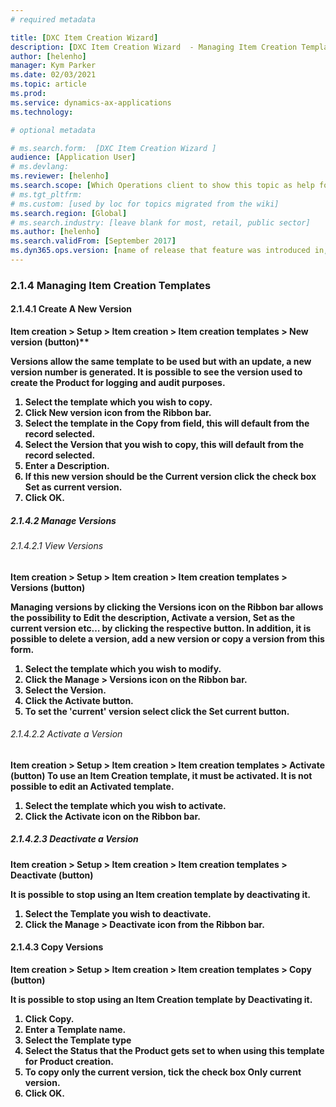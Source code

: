 ```yaml
---
# required metadata

title: [DXC Item Creation Wizard]
description: [DXC Item Creation Wizard  - Managing Item Creation Template]
author: [helenho]
manager: Kym Parker
ms.date: 02/03/2021
ms.topic: article
ms.prod: 
ms.service: dynamics-ax-applications
ms.technology: 

# optional metadata

# ms.search.form:  [DXC Item Creation Wizard ]
audience: [Application User]
# ms.devlang: 
ms.reviewer: [helenho]
ms.search.scope: [Which Operations client to show this topic as help for, to be set by content strategist, see list here: https://microsoft.sharepoint.com/teams/DynDoc/_layouts/15/WopiFrame.aspx?sourcedoc={23419e1c-eb64-42e9-aa9b-79875b428718}&action=edit&wd=target%28Core%20Dynamics%20AX%20CP%20requirements%2Eone%7C4CC185C0%2DEFAA%2D42CD%2D94B9%2D8F2A45E7F61A%2FVersions%20list%20for%20docs%20topics%7CC14BE630%2D5151%2D49D6%2D8305%2D554B5084593C%2F%29]
# ms.tgt_pltfrm: 
# ms.custom: [used by loc for topics migrated from the wiki]
ms.search.region: [Global]
# ms.search.industry: [leave blank for most, retail, public sector]
ms.author: [helenho]
ms.search.validFrom: [September 2017]
ms.dyn365.ops.version: [name of release that feature was introduced in, see list here: https://microsoft.sharepoint.com/teams/DynDoc/_layouts/15/WopiFrame.aspx?sourcedoc={23419e1c-eb64-42e9-aa9b-79875b428718}&action=edit&wd=target%28Core%20Dynamics%20AX%20CP%20requirements%2Eone%7C4CC185C0%2DEFAA%2D42CD%2D94B9%2D8F2A45E7F61A%2FVersions%20list%20for%20docs%20topics%7CC14BE630%2D5151%2D49D6%2D8305%2D554B5084593C%2F%29]
---
```


### 2.1.4	Managing Item Creation Templates
#### 2.1.4.1	Create A New Version

<b>Item creation > Setup > Item creation > Item creation templates > New version (button)**

Versions allow the same template to be used but with an update, a new version number is generated.  It is possible to see the version used to create the Product for logging and audit purposes. 

1.	Select the **template** which you wish to copy.
2.	Click **New version** icon from the Ribbon bar.
3.	Select the template in the **Copy from** field, this will default from the record selected.
4.	Select the Version that you wish to copy, this will default from the record selected.
5.	Enter a **Description**.
6.	If this new version should be the Current version click the check box **Set as current version.**
7.	Click **OK**.

##### 2.1.4.2	 Manage Versions
###### 2.1.4.2.1	View Versions

**Item creation > Setup > Item creation > Item creation templates > Versions (button)**

Managing versions by clicking the Versions icon on the Ribbon bar allows the possibility to Edit the description, Activate a version, Set as the current version etc… by clicking the respective button. In addition, it is possible to delete a version, add a new version or copy a version from this form.

1.	Select the **template** which you wish to modify.
2.	Click the **Manage > Versions** icon on the Ribbon bar.
3.	Select the **Version.**
4.	Click the **Activate** button.
5.	To set the 'current' version select click the **Set current** button.

###### 2.1.4.2.2	Activate a Version
**Item creation > Setup > Item creation > Item creation templates > Activate (button)**
To use an Item Creation template, it must be activated. It is not possible to edit an Activated template.

1.	Select the **template** which you wish to activate.
2.	Click the **Activate** icon on the Ribbon bar.

##### 2.1.4.2.3	Deactivate a Version
**Item creation > Setup > Item creation > Item creation templates > Deactivate (button)**

It is possible to stop using an Item creation template by deactivating it.
1.	Select the **Template** you wish to deactivate.
2.	Click the **Manage > Deactivate** icon from the Ribbon bar.

#### 2.1.4.3	 Copy Versions
**Item creation > Setup > Item creation > Item creation templates > Copy (button)**

It is possible to stop using an Item Creation template by Deactivating it.
1.	Click **Copy.**
2.	Enter a **Template** name. 
3.	Select the **Template type** 
4.	Select the **Status** that the Product gets set to when using this template for Product creation.
5.	To copy only the current version, tick the check box **Only current version.**
6.	Click **OK.** 
